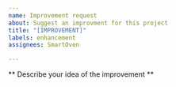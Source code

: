 ```yaml
---
name: Improvement request
about: Suggest an improvment for this project
title: "[IMPROVEMENT]"
labels: enhancement
assignees: SmartOven

---
```


** Describe your idea of the improvement **
